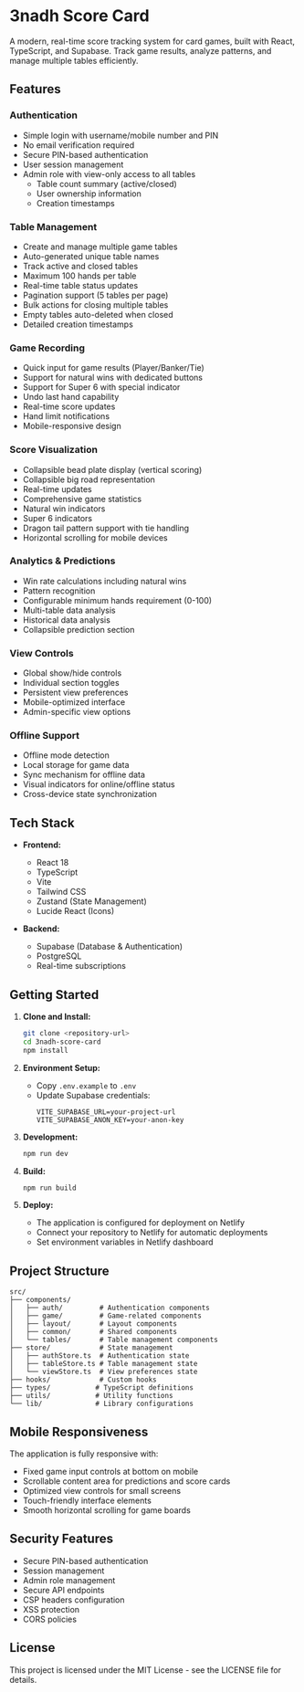 # 3nadh Score Card

A modern, real-time score tracking system for card games, built with React, TypeScript, and Supabase. Track game results, analyze patterns, and manage multiple tables efficiently.

## Features

### Authentication
- Simple login with username/mobile number and PIN
- No email verification required
- Secure PIN-based authentication
- User session management
- Admin role with view-only access to all tables
  - Table count summary (active/closed)
  - User ownership information
  - Creation timestamps

### Table Management
- Create and manage multiple game tables
- Auto-generated unique table names
- Track active and closed tables
- Maximum 100 hands per table
- Real-time table status updates
- Pagination support (5 tables per page)
- Bulk actions for closing multiple tables
- Empty tables auto-deleted when closed
- Detailed creation timestamps

### Game Recording
- Quick input for game results (Player/Banker/Tie)
- Support for natural wins with dedicated buttons
- Support for Super 6 with special indicator
- Undo last hand capability
- Real-time score updates
- Hand limit notifications
- Mobile-responsive design

### Score Visualization
- Collapsible bead plate display (vertical scoring)
- Collapsible big road representation
- Real-time updates
- Comprehensive game statistics
- Natural win indicators
- Super 6 indicators
- Dragon tail pattern support with tie handling
- Horizontal scrolling for mobile devices

### Analytics & Predictions
- Win rate calculations including natural wins
- Pattern recognition
- Configurable minimum hands requirement (0-100)
- Multi-table data analysis
- Historical data analysis
- Collapsible prediction section

### View Controls
- Global show/hide controls
- Individual section toggles
- Persistent view preferences
- Mobile-optimized interface
- Admin-specific view options

### Offline Support
- Offline mode detection
- Local storage for game data
- Sync mechanism for offline data
- Visual indicators for online/offline status
- Cross-device state synchronization

## Tech Stack

- **Frontend:**
  - React 18
  - TypeScript
  - Vite
  - Tailwind CSS
  - Zustand (State Management)
  - Lucide React (Icons)

- **Backend:**
  - Supabase (Database & Authentication)
  - PostgreSQL
  - Real-time subscriptions

## Getting Started

1. **Clone and Install:**
   ```bash
   git clone <repository-url>
   cd 3nadh-score-card
   npm install
   ```

2. **Environment Setup:**
   - Copy `.env.example` to `.env`
   - Update Supabase credentials:
     ```
     VITE_SUPABASE_URL=your-project-url
     VITE_SUPABASE_ANON_KEY=your-anon-key
     ```

3. **Development:**
   ```bash
   npm run dev
   ```

4. **Build:**
   ```bash
   npm run build
   ```

5. **Deploy:**
   - The application is configured for deployment on Netlify
   - Connect your repository to Netlify for automatic deployments
   - Set environment variables in Netlify dashboard

## Project Structure

```
src/
├── components/
│   ├── auth/         # Authentication components
│   ├── game/         # Game-related components
│   ├── layout/       # Layout components
│   ├── common/       # Shared components
│   └── tables/       # Table management components
├── store/            # State management
│   ├── authStore.ts  # Authentication state
│   ├── tableStore.ts # Table management state
│   └── viewStore.ts  # View preferences state
├── hooks/            # Custom hooks
├── types/           # TypeScript definitions
├── utils/           # Utility functions
└── lib/             # Library configurations
```

## Mobile Responsiveness

The application is fully responsive with:
- Fixed game input controls at bottom on mobile
- Scrollable content area for predictions and score cards
- Optimized view controls for small screens
- Touch-friendly interface elements
- Smooth horizontal scrolling for game boards

## Security Features

- Secure PIN-based authentication
- Session management
- Admin role management
- Secure API endpoints
- CSP headers configuration
- XSS protection
- CORS policies

## License

This project is licensed under the MIT License - see the LICENSE file for details.